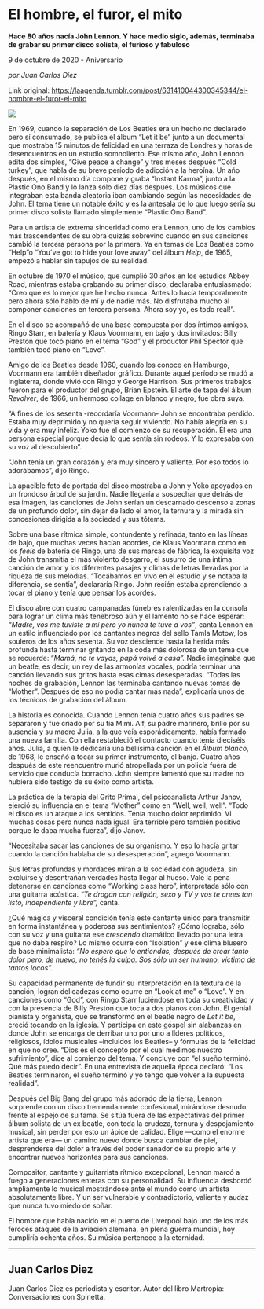 # El hombre, el furor, el mito

**Hace 80 años nacía John Lennon. Y hace medio siglo, además, terminaba de grabar su primer disco solista, el furioso y fabuloso**

9 de octubre de 2020 - Aniversario

_por Juan Carlos Diez_

Link original: https://laagenda.tumblr.com/post/631410044300345344/el-hombre-el-furor-el-mito

![](https://64.media.tumblr.com/b59da9f9a222d8f34f4790dcd808d94b/30051b05a0414097-a8/s500x750/fa3c943dd05775b68601920bc03c3022bf98311c.jpg)


En 1969, cuando la separación de Los Beatles era un hecho no declarado pero sí consumado, se publica el álbum “Let it be” junto a un  documental  que mostraba 15 minutos de felicidad en una terraza de Londres y horas de desencuentros en un estudio somnoliento. Ese mismo año, John Lennon edita dos simples, “Give peace a change” y tres meses después “Cold turkey”, que habla de su breve período de adicción a la heroína. Un año después, en el mismo día compone y graba “Instant Karma”, junto a la Plastic Ono Band y lo lanza sólo diez días después. Los músicos que integraban esta banda aleatoria iban cambiando según las necesidades de John. El tema tiene un notable éxito y es la antesala de lo que luego sería su primer disco solista llamado simplemente “Plastic Ono Band”.

Para un artista de extrema sinceridad como era Lennon, uno de los cambios más trascendentes de su obra quizás sobrevino cuando en sus canciones cambió la tercera persona por la primera. Ya en temas de Los Beatles como “Help”o “You´ve got to hide your love away” del álbum *Help*, de 1965, empezó a hablar sin tapujos de su realidad.

En octubre de 1970 el músico, que cumplió 30 años en los estudios Abbey Road, mientras estaba grabando su primer disco, declaraba entusiasmado: “Creo que es lo mejor que he hecho nunca. Antes lo hacía temporalmente pero ahora sólo hablo de mí y de nadie más. No disfrutaba mucho al componer canciones en tercera persona. Ahora soy yo, es todo real!”.

En el disco se acompañó de una base compuesta por dos íntimos amigos, Ringo Starr, en batería y Klaus Voormann, en bajo y dos invitados: Billy Preston que tocó piano en el tema “God” y  el productor Phil Spector que también tocó piano en “Love”.

Amigo de los Beatles desde 1960, cuando los conoce en Hamburgo, Voormann era también diseñador gráfico. Durante aquel período se mudó a Inglaterra, donde vivió con Ringo y George Harrison. Sus primeros trabajos fueron para el productor del grupo, Brian Epstein. El arte de tapa del álbum *Revolver*, de 1966, un hermoso collage en blanco y negro, fue obra suya.

“A fines de los sesenta -recordaría Voormann- John se encontraba perdido. Estaba muy deprimido y no quería seguir viviendo. No había alegría en su vida y era muy infeliz. Yoko fue el comienzo de su recuperación. Él era una persona especial porque decía lo que sentía sin rodeos. Y lo expresaba con su voz al descubierto”.

“John tenía un gran corazón y era muy sincero y valiente. Por eso todos lo adorábamos”, dijo Ringo.   



La apacible foto de portada del disco mostraba a John y Yoko apoyados en un frondoso árbol de su jardín. Nadie llegaría a sospechar que detrás de esa imagen, las canciones de John serían un descarnado descenso a zonas de un profundo dolor, sin dejar de lado el amor, la ternura y la mirada sin concesiones dirigida a la sociedad y sus tótems.

Sobre una base rítmica simple, contundente y refinada, tanto en las líneas de bajo, que muchas veces hacían acordes, de Klaus Voormann como en los *feels* de batería de Ringo, una de sus marcas de fábrica, la exquisita voz de John transmitía el más violento desgarro, el susurro de una íntima canción de amor y los diferentes pasajes y climas de letras llevadas por la riqueza de sus melodías. “Tocábamos en vivo en el estudio y se notaba la diferencia, se sentía”, declararía Ringo. John recién estaba aprendiendo a tocar el piano y tenía que pensar los acordes. 

El disco abre con cuatro campanadas fúnebres ralentizadas en la consola para lograr un clima más tenebroso aún y el lamento no se hace esperar: *“Madre, vos me tuviste a mí pero yo nunca te tuve a vos”*, canta Lennon en un estilo influenciado por los cantantes negros del sello Tamla Motow, los souleros de los años sesenta. Su voz desciende hasta la herida más profunda hasta terminar gritando en la coda más dolorosa de un tema que se recuerde: “*Mamá, no te vayas, papá volvé a casa”.* Nadie imaginaba que un beatle, es decir; un rey de las armonías vocales, podría terminar una canción llevando sus gritos hasta esas cimas desesperadas. “Todas las noches de grabación, Lennon las terminaba cantando nuevas tomas de “Mother”. Después de eso no podía cantar más nada”, explicaría unos de los técnicos de grabación del álbum.

La historia es conocida. Cuando Lennon tenía cuatro años sus padres se separaron y fue criado por su tía Mimi. Alf, su padre marinero, brilló por su ausencia y su madre Julia, a la que veía esporádicamente, había formado una nueva familia. Con ella restableció el contacto cuando tenía dieciséis años. Julia, a quien le dedicaría una bellísima canción en el *Álbum blanco*, de 1968, le enseñó a tocar su primer instrumento, el banjo. Cuatro años después de este reencuentro murió atropellada por un policía fuera de servicio que conducía borracho. John siempre lamentó que su madre no hubiera sido testigo de su éxito como artista. 

La práctica de la terapia del Grito Primal, del psicoanalista Arthur Janov, ejerció su influencia en el tema “Mother” como en “Well, well, well”. “Todo el disco es un ataque a los sentidos. Tenía mucho dolor reprimido. Vi muchas cosas pero nunca nada igual. Era terrible pero también positivo porque le daba mucha fuerza”, dijo Janov.

“Necesitaba sacar las canciones de su organismo. Y eso lo hacía gritar cuando la canción hablaba de su desesperación”, agregó Voormann.

Sus letras profundas y mordaces miran a la sociedad con agudeza, sin excluirse y desentrañan verdades hasta llegar al hueso. Vale la pena detenerse en canciones como “Working class hero”, interpretada sólo con una guitarra acústica. *“Te drogan con religión, sexo y TV y vos te crees tan listo, independiente y libre”,* canta. 

¿Qué mágica y visceral condición tenía este  cantante único para transmitir en forma instantánea y poderosa sus sentimientos? ¿Cómo lograba, sólo con su voz y una guitarra ese *crescendo* dramático llevado por una letra que no daba respiro? Lo mismo ocurre con “Isolation” y ese clima blusero de base minimalista: *“No espero que lo entiendas, después de crear tanto dolor pero, de nuevo, no tenés la culpa. Sos sólo un ser humano, víctima de tantos locos”.*

Su capacidad permanente de fundir su interpretación en la textura de la canción, logran delicadezas como ocurre en “Look at me” o “Love”. Y en canciones como “God”, con Ringo Starr luciéndose en toda su creatividad y con la presencia de Billy Preston que toca a dos pianos con John. El genial pianista y organista, que se transformó en el beatle negro de *Let it be*, creció tocando en la iglesia. Y participa en este góspel sin alabanzas en donde John se encarga de derribar uno por uno a líderes políticos, religiosos, ídolos musicales –incluidos los Beatles– y fórmulas de la felicidad en que no cree. “Dios es el concepto por el cual medimos nuestro sufrimiento”, dice al comienzo del tema. Y concluye con “el sueño terminó. Qué más puedo decir”. En una entrevista de aquella época declaró: “Los Beatles terminaron, el sueño terminó y yo tengo que volver a la supuesta realidad”.

Después del Big Bang del grupo más adorado de la tierra, Lennon sorprende con un disco tremendamente confesional,  mirándose desnudo frente al espejo de su fama. Se sitúa fuera de las expectativas del primer álbum solista de un ex beatle, con toda la crudeza, ternura y despojamiento musical, sin perder por esto un ápice de calidad. Elige —como el enorme artista que era— un camino nuevo donde busca cambiar de piel, desprenderse del dolor a través del poder sanador de su propio arte y encontrar nuevos horizontes para sus canciones.

Compositor, cantante y guitarrista rítmico excepcional, Lennon marcó a fuego a generaciones enteras con su personalidad. Su influencia desbordó ampliamente lo musical mostrándose ante el mundo como un artista absolutamente libre. Y un ser vulnerable y contradictorio, valiente y audaz que nunca tuvo miedo de soñar.

El hombre que había nacido en el puerto de Liverpool bajo uno de los más feroces ataques de la aviación alemana, en plena guerra mundial, hoy cumpliría ochenta años. Su música pertenece a la eternidad.



---

 Juan Carlos Diez
-----------------

 Juan Carlos Diez es periodista y escritor. Autor del libro Martropía: Conversaciones con Spinetta. 

